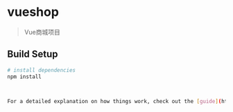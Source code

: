# vueshop

> Vue商城项目

## Build Setup

``` bash
# install dependencies
npm install



For a detailed explanation on how things work, check out the [guide](http://vuejs-templates.github.io/webpack/) and [docs for vue-loader](http://vuejs.github.io/vue-loader).

